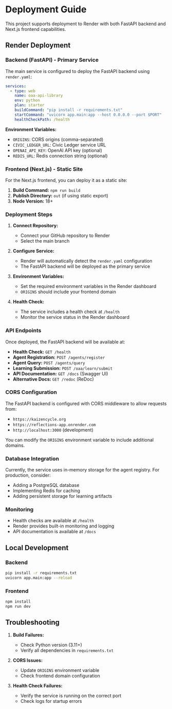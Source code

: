 # Deployment Guide

This project supports deployment to Render with both FastAPI backend and Next.js frontend capabilities.

## Render Deployment

### Backend (FastAPI) - Primary Service

The main service is configured to deploy the FastAPI backend using `render.yaml`:

```yaml
services:
  - type: web
    name: oaa-api-library
    env: python
    plan: starter
    buildCommand: "pip install -r requirements.txt"
    startCommand: "uvicorn app.main:app --host 0.0.0.0 --port $PORT"
    healthCheckPath: /health
```

**Environment Variables:**
- `ORIGINS`: CORS origins (comma-separated)
- `CIVIC_LEDGER_URL`: Civic Ledger service URL
- `OPENAI_API_KEY`: OpenAI API key (optional)
- `REDIS_URL`: Redis connection string (optional)

### Frontend (Next.js) - Static Site

For the Next.js frontend, you can deploy it as a static site:

1. **Build Command:** `npm run build`
2. **Publish Directory:** `out` (if using static export)
3. **Node Version:** 18+

### Deployment Steps

1. **Connect Repository:**
   - Connect your GitHub repository to Render
   - Select the main branch

2. **Configure Service:**
   - Render will automatically detect the `render.yaml` configuration
   - The FastAPI backend will be deployed as the primary service

3. **Environment Variables:**
   - Set the required environment variables in the Render dashboard
   - `ORIGINS` should include your frontend domain

4. **Health Check:**
   - The service includes a health check at `/health`
   - Monitor the service status in the Render dashboard

### API Endpoints

Once deployed, the FastAPI backend will be available at:
- **Health Check:** `GET /health`
- **Agent Registration:** `POST /agents/register`
- **Agent Query:** `POST /agents/query`
- **Learning Submission:** `POST /oaa/learn/submit`
- **API Documentation:** `GET /docs` (Swagger UI)
- **Alternative Docs:** `GET /redoc` (ReDoc)

### CORS Configuration

The FastAPI backend is configured with CORS middleware to allow requests from:
- `https://kaizencycle.org`
- `https://reflections-app.onrender.com`
- `http://localhost:3000` (development)

You can modify the `ORIGINS` environment variable to include additional domains.

### Database Integration

Currently, the service uses in-memory storage for the agent registry. For production, consider:
- Adding a PostgreSQL database
- Implementing Redis for caching
- Adding persistent storage for learning artifacts

### Monitoring

- Health checks are available at `/health`
- Render provides built-in monitoring and logging
- API documentation is available at `/docs`

## Local Development

### Backend
```bash
pip install -r requirements.txt
uvicorn app.main:app --reload
```

### Frontend
```bash
npm install
npm run dev
```

## Troubleshooting

1. **Build Failures:**
   - Check Python version (3.11+)
   - Verify all dependencies in `requirements.txt`

2. **CORS Issues:**
   - Update `ORIGINS` environment variable
   - Check frontend domain configuration

3. **Health Check Failures:**
   - Verify the service is running on the correct port
   - Check logs for startup errors

